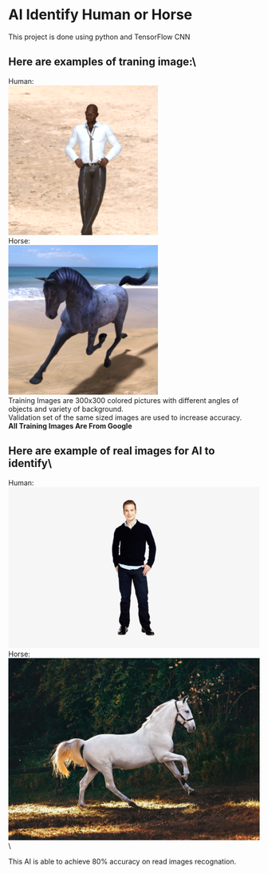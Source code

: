 # AI Identify Human or Horse

This project is done using python and TensorFlow CNN

## Here are examples of traning image:\
Human:\
![Human](https://github.com/FeilongHou/ML/blob/main/HumanHorse/human05-13.png)\
Horse:\
![Horse](https://github.com/FeilongHou/ML/blob/main/HumanHorse/horse05-5.png)\
Training Images are 300x300 colored pictures with different angles of objects and variety of background.\
Validation set of the same sized images are used to increase accuracy.\
**All Training Images Are From Google**


## Here are example of real images for AI to identify\
Human:\
![Human_test](https://github.com/FeilongHou/ML/blob/main/HumanHorse/person1.png)\
Horse:\
![Horse_test](https://github.com/FeilongHou/ML/blob/main/HumanHorse/horse1.jpg)\

This AI is able to achieve 80% accuracy on read images recognation.
